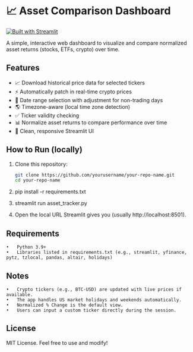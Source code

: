 # 📈 Asset Comparison Dashboard

[![Built with Streamlit](https://img.shields.io/badge/Built%20with-Streamlit-FF4B4B?logo=streamlit&logoColor=white)](https://streamlit.io/)

A simple, interactive web dashboard to visualize and compare normalized asset returns (stocks, ETFs, crypto) over time.

## Features

- 📈 Download historical price data for selected tickers
- ⚡ Automatically patch in real-time crypto prices
- 📅 Date range selection with adjustment for non-trading days
- 🌎 Timezone-aware (local time zone detection)
- ✅ Ticker validity checking
- 📊 Normalize asset returns to compare performance over time
- 🧹 Clean, responsive Streamlit UI

## How to Run (locally)

1. Clone this repository:

   ```bash
   git clone https://github.com/yourusername/your-repo-name.git
   cd your-repo-name

2. pip install -r requirements.txt
3. streamlit run asset_tracker.py
4. Open the local URL Streamlit gives you (usually http://localhost:8501).

## Requirements
	•	Python 3.9+
	•	Libraries listed in requirements.txt (e.g., streamlit, yfinance, pytz, tzlocal, pandas, altair, holidays)

## Notes
	•	Crypto tickers (e.g., BTC-USD) are updated with live prices if available.
	•	The app handles US market holidays and weekends automatically.
	•	Normalized % Change is the default view.
	•	Users can input a custom ticker directly during the session.

## License

MIT License. Feel free to use and modify!